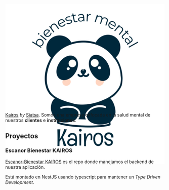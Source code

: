 <!--

**Here are some ideas to get you started:**

🙋‍♀️ A short introduction - what is your organization all about?
🌈 Contribution guidelines - how can the community get involved?
👩‍💻 Useful resources - where can the community find your docs? Is there anything else the community should know?
🍿 Fun facts - what does your team eat for breakfast?
🧙 Remember, you can do mighty things with the power of [Markdown](https://docs.github.com/github/writing-on-github/getting-started-with-writing-and-formatting-on-github/basic-writing-and-formatting-syntax)
-->
# Kairos

Aquí llevamos el control y desarollo de los productos que ofrecemos en KAIROS para más información visita [nuestra página](https://bienestarkairos.com).

<div style="height: 150px; display: flex; align-items: center; justify-content: center;">
    <img src="assets/images/logo.png" />
</div>

[Kairos](bienestarkairos.com) _by_ [Siatsa](siatsa.com). Somos una empresa enfocada en la salud mental de nuestros __clientes__ e __instituciones__.

## Proyectos

### Escanor Bienestar KAIROS

[Escanor-Bienestar KAIROS](https://github.com/BIENESTAR-KAIROS/escanor-bienestarkairos) es el repo donde manejamos el backend de nuestra aplicación.

Está montado en NestJS usando typescript para mantener un _Type Driven Development_.
